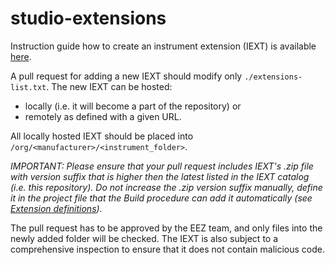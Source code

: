 # studio-extensions

Instruction guide how to create an instrument extension (IEXT) is available [here](https://www.envox.eu/studio/create-an-instrument-extension/introduction/).

A pull request for adding a new IEXT should modify only `./extensions-list.txt`. The new IEXT can be hosted: 

* locally (i.e. it will become a part of the repository) or 
* remotely as defined with a given URL.
    
All locally hosted IEXT should be placed into `/org/<manufacturer>/<instrument_folder>`. 

_IMPORTANT: Please ensure that your pull request includes IEXT's .zip file with version suffix that is higher then the latest listed in the IEXT catalog (i.e. this repository). Do not increase the .zip version suffix manually, define it in the project file that the Build procedure can add it automatically (see [Extension definitions](https://www.envox.eu/studio/create-an-instrument-extension/project-items/extension-definitions/))._

The pull request has to be approved by the EEZ team, and only files into the newly added folder will be checked. The IEXT is also subject to a comprehensive inspection to ensure that it does not contain malicious code.

